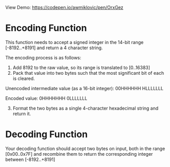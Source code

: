 View Demo: https://codepen.io/awmiklovic/pen/OrxGez

# Encoding Function
This function needs to accept a signed integer in the 14-bit range [-8192..+8191] and return a 4 character string.

The encoding process is as follows:

1. Add 8192 to the raw value, so its range is translated to [0..16383]
2. Pack that value into two bytes such that the most significant bit of each is cleared.

Unencoded intermediate value (as a 16-bit integer):
  00HHHHHH HLLLLLLL

Encoded value:
  0HHHHHHH 0LLLLLLL

3. Format the two bytes as a single 4-character hexadecimal string and return it.

# Decoding Function
Your decoding function should accept two bytes on input, both in the range [0x00..0x7F] and recombine them to return the corresponding integer between [-8192..+8191]

